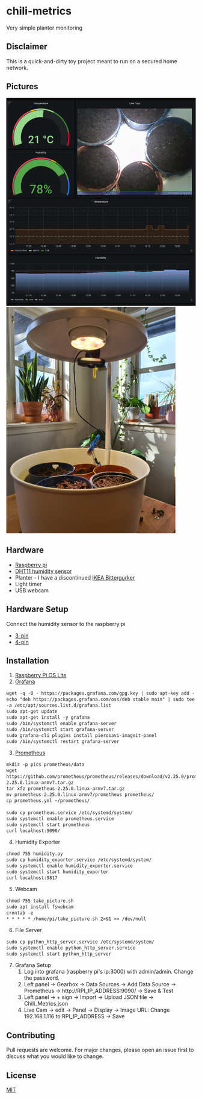 # chili-metrics
Very simple planter monitoring

## Disclaimer

This is a quick-and-dirty toy project meant to run on a secured home network.

## Pictures
![dashboard screenshot](dashboard.png "Dashboard")
![Hardware setup](hw.png "Hardware Setup")


## Hardware
* [Raspberry pi](https://www.raspberrypi.org/products/raspberry-pi-3-model-b/)
* [DHT11 humidity sensor](https://www.instructables.com/Measuring-Humidity-Using-Sensor-DHT11/)
* Planter - I have a discontinued [IKEA Bittergurker](https://www.carousell.sg/p/ikea-planter-with-light-bittergurka-201695436/)
* Light timer
* USB webcam

## Hardware Setup
Connect the humidity sensor to the raspberry pi 
* [3-pin](https://www.circuitbasics.com/wp-content/uploads/2015/12/How-to-Setup-the-DHT11-on-the-Raspberry-Pi-Three-pin-DHT11-Wiring-Diagram.png)
* [4-pin](https://tutorials-raspberrypi.de/wp-content/uploads/2015/08/luftfeuchtigkeit_DHT11_Steckplatine.png)

## Installation

1. [Raspberry Pi OS Lite](https://www.raspberrypi.org/software/)
2. [Grafana](https://grafana.com/tutorials/install-grafana-on-raspberry-pi/)
```
wget -q -O - https://packages.grafana.com/gpg.key | sudo apt-key add -
echo "deb https://packages.grafana.com/oss/deb stable main" | sudo tee -a /etc/apt/sources.list.d/grafana.list
sudo apt-get update
sudo apt-get install -y grafana
sudo /bin/systemctl enable grafana-server
sudo /bin/systemctl start grafana-server
sudo grafana-cli plugins install pierosavi-imageit-panel
sudo /bin/systemctl restart grafana-server

```
3. [Prometheus](https://prometheus.io/)
```
mkdir -p pics prometheus/data
wget https://github.com/prometheus/prometheus/releases/download/v2.25.0/prometheus-2.25.0.linux-armv7.tar.gz
tar xfz prometheus-2.25.0.linux-armv7.tar.gz
mv prometheus-2.25.0.linux-armv7/prometheus prometheus/
cp prometheus.yml ~/prometheus/

sudo cp prometheus.service /etc/systemd/system/
sudo systemctl enable prometheus.service 
sudo systemctl start prometheus
curl localhost:9090/
```

4. Humidity Exporter
```
chmod 755 humidity.py
sudo cp humidity_exporter.service /etc/systemd/system/
sudo systemctl enable humidity_exporter.service 
sudo systemctl start humidity_exporter
curl localhost:9817
```

5. Webcam
```
chmod 755 take_picture.sh
sudo apt install fswebcam
crontab -e
* * * * * /home/pi/take_picture.sh 2>&1 >> /dev/null
```

6. File Server
```
sudo cp python_http_server.service /etc/systemd/system/
sudo systemctl enable python_http_server.service 
sudo systemctl start python_http_server
```

7. Grafana Setup
   1. Log into grafana (raspberry pi's ip:3000) with admin/admin.  Change the password.
   2. Left panel -> Gearbox -> Data Sources -> Add Data Source -> Prometheus -> http://RPI_IP_ADDRESS:9090/ -> Save & Test
   3. Left panel -> + sign -> Import -> Upload JSON file -> Chili_Metrics.json
   4. Live Cam -> edit -> Panel -> Display -> Image URL: Change 192.168.1.116 to RPI_IP_ADDRESS -> Save

## Contributing
Pull requests are welcome. For major changes, please open an issue first to discuss what you would like to change.

## License
[MIT](https://choosealicense.com/licenses/mit/)
